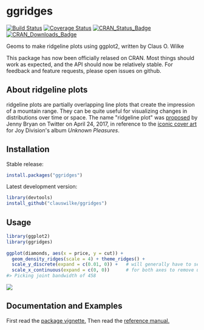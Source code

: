 
<!-- README.md is generated from README.Rmd. Please edit that file -->
ggridges
=====

[![Build Status](https://travis-ci.org/clauswilke/ggridges.svg?branch=master)](https://travis-ci.org/clauswilke/ggridges) [![Coverage Status](https://img.shields.io/codecov/c/github/clauswilke/ggridges/master.svg)](https://codecov.io/github/clauswilke/ggridges?branch=master) [![CRAN\_Status\_Badge](http://www.r-pkg.org/badges/version/ggridges)](https://CRAN.R-project.org/package=ggridges) [![CRAN\_Downloads\_Badge](http://cranlogs.r-pkg.org/badges/grand-total/ggridges?color=brightgreen)](http://cranlogs.r-pkg.org/downloads/total/last-month/ggridges)

Geoms to make ridgeline plots using ggplot2, written by Claus O. Wilke

This package has now been officially relased on CRAN. Most things should work as expected, and the API should now be relatively stable. For feedback and feature requests, please open issues on github.

About ridgeline plots
--------------

ridgeline plots are partially overlapping line plots that create the impression of a mountain range. They can be quite useful for visualizing changes in distributions over time or space. The name "ridgeline plot" was [proposed](https://twitter.com/JennyBryan/status/856674638981550080) by Jenny Bryan on Twitter on April 24, 2017, in reference to the [iconic cover art](https://blogs.scientificamerican.com/sa-visual/pop-culture-pulsar-origin-story-of-joy-division-s-unknown-pleasures-album-cover-video/) for Joy Division's album *Unknown Pleasures*.

Installation
------------

Stable release:

``` r
install.packages("ggridges")
```

Latest development version:

``` r
library(devtools)
install_github("clauswilke/ggridges")
```

Usage
-----

``` r
library(ggplot2)
library(ggridges)
    
ggplot(diamonds, aes(x = price, y = cut)) +
  geom_density_ridges(scale = 4) + theme_ridges() +
  scale_y_discrete(expand = c(0.01, 0)) +   # will generally have to set the `expand` option
  scale_x_continuous(expand = c(0, 0))      # for both axes to remove unneeded padding
#> Picking joint bandwidth of 458
```

![](man/figures/README-diamonds-1.png)

Documentation and Examples
--------------------------

First read the [package vignette.](https://cran.r-project.org/web/packages/ggridges/vignettes/introduction.html) Then read the [reference manual.](https://cran.r-project.org/web/packages/ggridges/ggridges.pdf)
